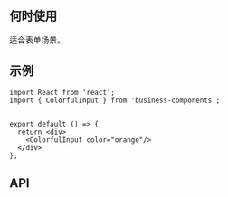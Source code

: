 ## 何时使用

适合表单场景。

## 示例

```tsx
import React from 'react';
import { ColorfulInput } from 'business-components';


export default () => {
  return <div>
    <ColorfulInput color="orange"/>
  </div>
};
```

## API

<API hideTitle  src="@/components/colorful-input/colorful-input.tsx" />
